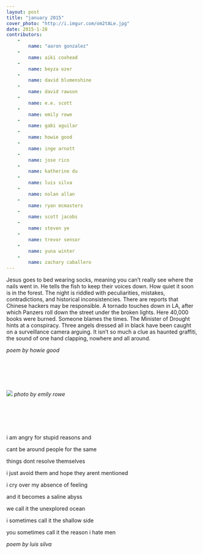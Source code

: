 ```yaml
---
layout: post
title: "january 2015"
cover_photo: "http://i.imgur.com/om2tALe.jpg"
date: 2015-1-28
contributors:
    -
        name: "aaron gonzalez"
    -
        name: aiki coxhead 
    -
        name: beyza ozer 
    -
        name: david blumenshine 
    -
        name: david rawson
    -
        name: e.e. scott 
    -
        name: emily rowe 
    -
        name: gabi aguilar 
    -
        name: howie good 
    -
        name: inge arnott 
    -
        name: jose rico 
    -
        name: katherine du 
    -
        name: luis silva 
    -
        name: nolan allan 
    -
        name: ryan mcmasters 
    -
        name: scott jacobs 
    -
        name: steven ye 
    -
        name: trevor sensor 
    -
        name: yuna winter 
    -
        name: zachary caballero
---
```


Jesus goes to bed wearing socks, meaning you can’t really see where the nails went in. He tells the fish to keep their voices down. How quiet it soon is in the forest. The night is riddled with peculiarities, mistakes, contradictions, and historical inconsistencies. There are reports that Chinese hackers may be responsible. A tornado touches down in LA, after which Panzers roll down the street under the broken lights. Here 40,000 books were burned. Someone blames the times. The Minister of Drought hints at a conspiracy. Three angels dressed all in black have been caught on a surveillance camera arguing. It isn’t so much a clue as haunted graffiti, the sound of one hand clapping, nowhere and all around.



*poem by howie good*

<br><br><br><br>

![](https://40.media.tumblr.com/4e03754555fb60d9c650b7151da6e1bb/tumblr_nhs5gsbYjP1u0e83lo1_1280.jpg)
*photo by emily rowe*

<br><br><br><br>

i am angry for stupid reasons and

cant be around people for the same



things dont resolve themselves

i just avoid them and hope they arent mentioned



i cry over my absence of feeling

and it becomes a saline abyss



we call it the unexplored ocean



i sometimes call it the shallow side



you sometimes call it the reason i hate men



*poem by luis silva*